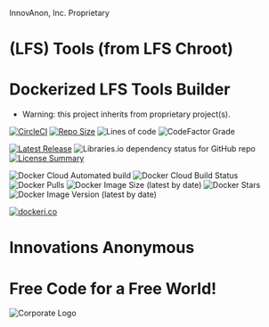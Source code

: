 InnovAnon, Inc. Proprietary

# (LFS) Tools (from LFS Chroot)
Dockerized LFS Tools Builder
==========
* Warning: this project inherits from proprietary project(s).

[![CircleCI](https://img.shields.io/circleci/build/github/InnovAnon-Inc/lfs-tools?color=%23FF1100&logo=InnovAnon%2C%20Inc.&logoColor=%23FF1133&style=plastic)](https://circleci.com/gh/InnovAnon-Inc/lfs-tools)
[![Repo Size](https://img.shields.io/github/repo-size/InnovAnon-Inc/lfs-tools?color=%23FF1100&logo=InnovAnon%2C%20Inc.&logoColor=%23FF1133&style=plastic)](https://github.com/InnovAnon-Inc/lfs-tools)
![Lines of code](https://img.shields.io/tokei/lines/github/InnovAnon-Inc/lfs-tools?color=FF1100&logo=InnovAnon-Inc&logoColor=FF1133&style=plastic)
![CodeFactor Grade](https://img.shields.io/codefactor/grade/github/InnovAnon-Inc/lfs-tools?color=FF1100&logo=InnovAnon-Inc&logoColor=FF1133&style=plastic)

[![Latest Release](https://img.shields.io/github/commits-since/InnovAnon-Inc/lfs-tools/latest?color=%23FF1100&include_prereleases&logo=InnovAnon%2C%20Inc.&logoColor=%23FF1133&style=plastic)](https://github.com/InnovAnon-Inc/lfs-tools/releases/latest)
![Libraries.io dependency status for GitHub repo](https://img.shields.io/librariesio/github/InnovAnon-Inc/lfs-tools?color=FF1100&logoColor=FF1133&style=plastic)
[![License Summary](https://img.shields.io/github/license/InnovAnon-Inc/lfs-tools?color=%23FF1100&label=Free%20Code%20for%20a%20Free%20World%21&logo=InnovAnon%2C%20Inc.&logoColor=%23FF1133&style=plastic)](https://tldrlegal.com/license/unlicense#summary)

![Docker Cloud Automated build](https://img.shields.io/docker/cloud/automated/innovanon/lfs-tools?color=FF1100&logo=InnovAnon%2C%20Inc.&logoColor=FF1133&style=plastic)
![Docker Cloud Build Status](https://img.shields.io/docker/cloud/build/innovanon/lfs-tools?color=FF1100&logo=InnovAnon%2C%20Inc.&logoColor=FF1133&style=plastic)
![Docker Pulls](https://img.shields.io/docker/pulls/innovanon/lfs-tools?color=FF1100&logo=InnovAnon%2C%20Inc.&logoColor=FF1133&style=plastic)
![Docker Image Size (latest by date)](https://img.shields.io/docker/image-size/innovanon/lfs-tools?color=FF1100&logo=InnovAnon%2C%20Inc.&logoColor=FF1133&style=plastic)
![Docker Stars](https://img.shields.io/docker/stars/innovanon/lfs-tools?color=FF1100&logo=InnovAnon%2C%20Inc.&logoColor=FF1133&style=plastic)
![Docker Image Version (latest by date)](https://img.shields.io/docker/v/innovanon/lfs-tools?color=FF1100&logo=InnovAnon%2C%20Inc.&logoColor=FF1133&style=plastic)

[![dockeri.co](https://dockeri.co/image/innovanon/lfs-tools)](https://hub.docker.com/r/innovanon/lfs-tools/)

# Innovations Anonymous
Free Code for a Free World!
==========
![Corporate Logo](https://innovanon-inc.github.io/assets/images/logo.gif)

